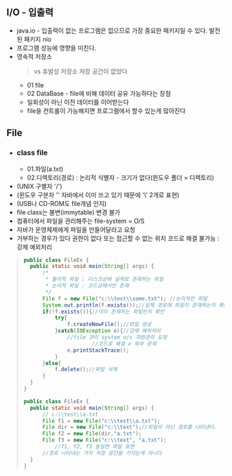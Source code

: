 
## I/O - 입출력
* java.io - 입출력이 없는 프로그램은 없으므로 가장 중요한 패키지일 수 있다. 발전된 패키지 nio
* 프로그램 성능에 영향을 미친다.
* 영속적 저장소 
   >vs 휴발성 저장소 저장 공간이 없었다
    * 01 file
    * 02 DataBase - file에 비해 데이터 공유 가능하다는 장점
    * 일회성이 아닌 이전 데이터를 이어받는다
    * file을 컨트롤이 가능해지면 프로그램에서 할수 있는게 많아진다
## File
* ### class file
    * 01.파일(a.txt)
    * 02.디렉토리(경로) : 논리적 식별자 - 크기가 없다(윈도우 폴더 = 디렉토리)
* (UNIX 구별자 '/')
* (윈도우 구분자 '\' 자바에서 이미 쓰고 있기 때문에 '\\' 2개로 표현)
* (USB나 CD-ROM도 file개념 인지)
* file class는 불변(immytable) 변경 불가
* 컴퓨터에서 파일을 관리해주는 file-system = O/S
* 자바가 운영체제에게 파일을 만들어달라고 요청 
* 거부하는 경우가 있다 권한이 없다 또는 접근할 수 없는 위치 코드로 해결 불가능 : 강제 예외처리
>```java
>public class FileEx {
>	public static void main(String[] args) {
>		/*
>		 * 물리적 파일 : 디스크상에 실제로 존재하는 파일
>		 * 논리적 파일 : 코드상에서만 존재
>		 */
>		File f = new File("c:\\test\\some.txt"); //논리적인 파일
>		System.out.println(f.exists());//실제 경로에 파일이 존재하는지 확인
>		if(!f.exists()){//이미 존재하는 파일인지 확인
>			try{
>				f.createNewFile();//파일 생성
>			}catch(IOException e){//강제 예외처리
>				//file 관리 system o/s 자원관리 요청
>           			//코드로 해결 x 외부 문제
>				e.printStackTrace();
>			}
>		}else{
>			f.delete();//파일 삭제
>		}
>	}
>}
>```
>```java
>public class FileEx {
>	public static void main(String[] args) {
>		// c:\\test\\a.txt
>		File f1 = new File("c:\\test\\a.txt");
>		File dir = new File("c:\\text");//파일이 아닌 경로를 나타낸다.
>		File f2 = new File(dir,"a.txt");
>		File f3 = new File("c:\\text", "a.txt");
>     		//f1, f2, f3 동일한 파일 표현
>		//경로 나타내는 거지 저장 공간을 가지는게 아니다
>	}
>}
>```
